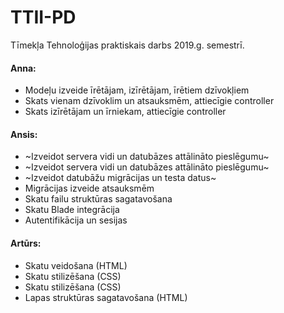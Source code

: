 # TTII-PD
Tīmekļa Tehnoloģijas praktiskais darbs 2019.g. semestrī.
#### Anna:
- Modeļu izveide īrētājam, izīrētājam, īrētiem dzīvokļiem
- Skats vienam dzīvoklim un atsauksmēm, attiecīgie controller
- Skats izīrētājam un īrniekam, attiecīgie controller
#### Ansis:
- ~Izveidot servera vidi un datubāzes attālināto pieslēgumu~
- ~Izveidot servera vidi un datubāzes attālināto pieslēgumu~
- ~Izveidot datubāžu migrācijas un testa datus~
- Migrācijas izveide atsauksmēm
- Skatu failu struktūras sagatavošana
- Skatu Blade integrācija
- Autentifikācija un sesijas
#### Artūrs:
- Skatu veidošana (HTML)
- Skatu stilizēšana (CSS)
- Skatu stilizēšana (CSS)
- Lapas struktūras sagatavošana (HTML)
